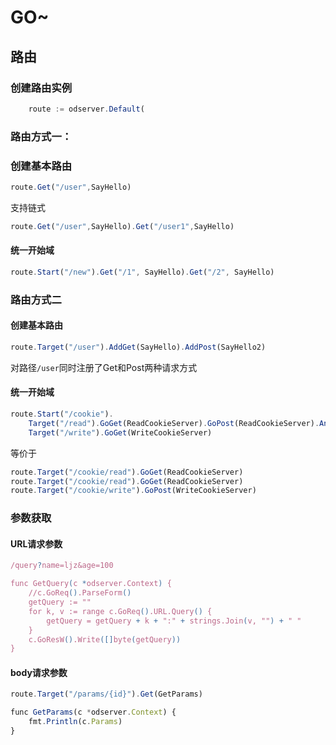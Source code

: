 # GO~

## 路由

### 创建路由实例

```javascript
    route := odserver.Default(
```

### 路由方式一：

### 创建基本路由

```javascript
route.Get("/user",SayHello)
```

支持链式

```javascript
route.Get("/user",SayHello).Get("/user1",SayHello)
```

#### 统一开始域

```javascript
route.Start("/new").Get("/1", SayHello).Get("/2", SayHello)
```

### 路由方式二

#### 创建基本路由

```javascript
route.Target("/user").AddGet(SayHello).AddPost(SayHello2)
```

对路径`/user`同时注册了Get和Post两种请求方式

#### 统一开始域

```javascript
route.Start("/cookie").
    Target("/read").GoGet(ReadCookieServer).GoPost(ReadCookieServer).And().
    Target("/write").GoGet(WriteCookieServer)
```

等价于

```javascript
route.Target("/cookie/read").GoGet(ReadCookieServer)
route.Target("/cookie/read").GoGet(ReadCookieServer)
route.Target("/cookie/write").GoPost(WriteCookieServer)
```

### 参数获取

#### URL请求参数

```javascript
/query?name=ljz&age=100

func GetQuery(c *odserver.Context) {
	//c.GoReq().ParseForm()
	getQuery := ""
	for k, v := range c.GoReq().URL.Query() {
		getQuery = getQuery + k + ":" + strings.Join(v, "") + " "
	}
	c.GoResW().Write([]byte(getQuery))
}

```

#### body请求参数


```javascript
route.Target("/params/{id}").Get(GetParams)

func GetParams(c *odserver.Context) {
	fmt.Println(c.Params)
}
```
